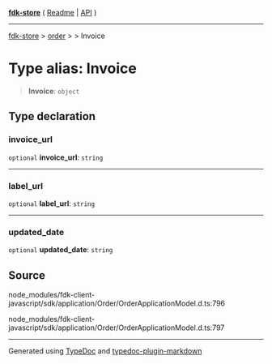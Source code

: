 [**fdk-store**](../../../README.md) ( [Readme](../../../README.md) \| [API](../../../API.md) )

---

[fdk-store](../../../API.md) > [order](../../README.md) > [<internal>](../README.md) > Invoice

# Type alias: Invoice

> **Invoice**: `object`

## Type declaration

### invoice_url

`optional` **invoice_url**: `string`

---

### label_url

`optional` **label_url**: `string`

---

### updated_date

`optional` **updated_date**: `string`

## Source

node_modules/fdk-client-javascript/sdk/application/Order/OrderApplicationModel.d.ts:796

node_modules/fdk-client-javascript/sdk/application/Order/OrderApplicationModel.d.ts:797

---

Generated using [TypeDoc](https://typedoc.org/) and [typedoc-plugin-markdown](https://www.npmjs.com/package/typedoc-plugin-markdown)
